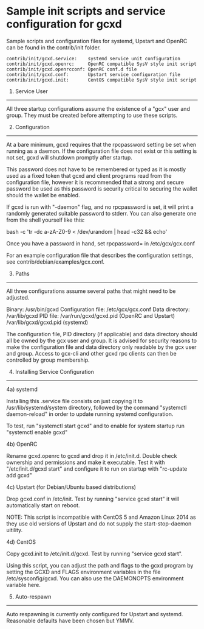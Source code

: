 Sample init scripts and service configuration for gcxd
==========================================================

Sample scripts and configuration files for systemd, Upstart and OpenRC
can be found in the contrib/init folder.

    contrib/init/gcxd.service:    systemd service unit configuration
    contrib/init/gcxd.openrc:     OpenRC compatible SysV style init script
    contrib/init/gcxd.openrcconf: OpenRC conf.d file
    contrib/init/gcxd.conf:       Upstart service configuration file
    contrib/init/gcxd.init:       CentOS compatible SysV style init script

1. Service User
---------------------------------

All three startup configurations assume the existence of a "gcx" user
and group.  They must be created before attempting to use these scripts.

2. Configuration
---------------------------------

At a bare minimum, gcxd requires that the rpcpassword setting be set
when running as a daemon.  If the configuration file does not exist or this
setting is not set, gcxd will shutdown promptly after startup.

This password does not have to be remembered or typed as it is mostly used
as a fixed token that gcxd and client programs read from the configuration
file, however it is recommended that a strong and secure password be used
as this password is security critical to securing the wallet should the
wallet be enabled.

If gcxd is run with "-daemon" flag, and no rpcpassword is set, it will
print a randomly generated suitable password to stderr.  You can also
generate one from the shell yourself like this:

bash -c 'tr -dc a-zA-Z0-9 < /dev/urandom | head -c32 && echo'

Once you have a password in hand, set rpcpassword= in /etc/gcx/gcx.conf

For an example configuration file that describes the configuration settings,
see contrib/debian/examples/gcx.conf.

3. Paths
---------------------------------

All three configurations assume several paths that might need to be adjusted.

Binary:              /usr/bin/gcxd
Configuration file:  /etc/gcx/gcx.conf
Data directory:      /var/lib/gcxd
PID file:            /var/run/gcxd/gcxd.pid (OpenRC and Upstart)
                     /var/lib/gcxd/gcxd.pid (systemd)

The configuration file, PID directory (if applicable) and data directory
should all be owned by the gcx user and group.  It is advised for security
reasons to make the configuration file and data directory only readable by the
gcx user and group.  Access to gcx-cli and other gcxd rpc clients
can then be controlled by group membership.

4. Installing Service Configuration
-----------------------------------

4a) systemd

Installing this .service file consists on just copying it to
/usr/lib/systemd/system directory, followed by the command
"systemctl daemon-reload" in order to update running systemd configuration.

To test, run "systemctl start gcxd" and to enable for system startup run
"systemctl enable gcxd"

4b) OpenRC

Rename gcxd.openrc to gcxd and drop it in /etc/init.d.  Double
check ownership and permissions and make it executable.  Test it with
"/etc/init.d/gcxd start" and configure it to run on startup with
"rc-update add gcxd"

4c) Upstart (for Debian/Ubuntu based distributions)

Drop gcxd.conf in /etc/init.  Test by running "service gcxd start"
it will automatically start on reboot.

NOTE: This script is incompatible with CentOS 5 and Amazon Linux 2014 as they
use old versions of Upstart and do not supply the start-stop-daemon uitility.

4d) CentOS

Copy gcxd.init to /etc/init.d/gcxd. Test by running "service gcxd start".

Using this script, you can adjust the path and flags to the gcxd program by
setting the GCXD and FLAGS environment variables in the file
/etc/sysconfig/gcxd. You can also use the DAEMONOPTS environment variable here.

5. Auto-respawn
-----------------------------------

Auto respawning is currently only configured for Upstart and systemd.
Reasonable defaults have been chosen but YMMV.
